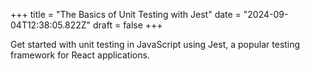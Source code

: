+++
title = "The Basics of Unit Testing with Jest"
date = "2024-09-04T12:38:05.822Z"
draft = false
+++

Get started with unit testing in JavaScript using Jest, a popular testing framework for React applications.
        